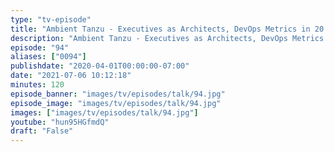 ```yaml
---
type: "tv-episode"
title: "Ambient Tanzu - Executives as Architects, DevOps Metrics in 20 Minutes"
description: "Ambient Tanzu - Executives as Architects, DevOps Metrics in 20 Minutes"
episode: "94"
aliases: ["0094"]
publishdate: "2020-04-01T00:00:00-07:00"
date: "2021-07-06 10:12:18"
minutes: 120
episode_banner: "images/tv/episodes/talk/94.jpg"
episode_image: "images/tv/episodes/talk/94.jpg"
images: ["images/tv/episodes/talk/94.jpg"]
youtube: "hun95HGfmdQ"
draft: "False"
---
```


